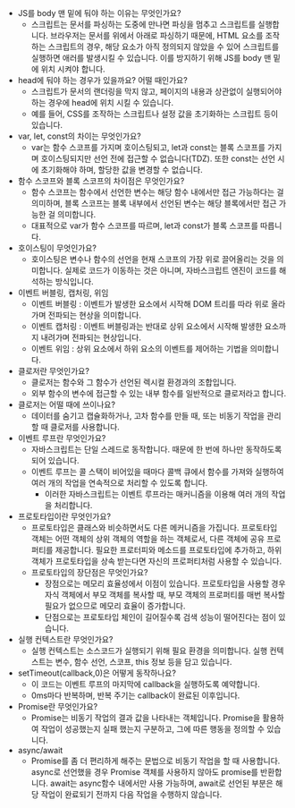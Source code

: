 - JS를 body 맨 밑에 둬야 하는 이유는 무엇인가요?
  - 스크립트는 문서를 파싱하는 도중에 만나면 파싱을 멈추고 스크립트를 실행합니다. 브라우저는 문서를 위에서 아래로 파싱하기 때문에, HTML 요소를 조작하는 스크립트의 경우, 해당 요소가 아직 정의되지 않았을 수 있어 스크립트를 실행하면 애러를 발생시킬 수 있습니다. 이를 방지하기 위해 JS를 body 맨 밑에 위치 시켜야 합니다.
- head에 둬야 하는 경우가 있을까요? 어떨 때인가요?
  - 스크립트가 문서의 랜더링을 막지 않고, 페이지의 내용과 상관없이 실행되어야 하는 경우에 head에 위치 시킬 수 있습니다.
  - 예를 들어, CSS를 조작하는 스크립트나 설정 값을 초기화하는 스크립트 등이 있습니다.
- var, let, const의 차이는 무엇인가요?
  - var는 함수 스코프를 가지며 호이스팅되고, let과 const는 블록 스코프를 가지며 호이스팅되지만 선언 전에 접근할 수 없습니다(TDZ). 또한 const는 선언 시에 초기화해야 하며, 할당한 값을 변경할 수 없습니다.
- 함수 스코프와 블록 스코프의 차이점은 무엇인가요?
  - 함수 스코프는 함수에서 선언한 변수는 해당 함수 내에서만 접근 가능하다는 걸 의미하며, 블록 스코프는 블록 내부에서 선언된 변수는 해당 블록에서만 접근 가능한 걸 의미합니다.
  - 대표적으로 var가 함수 스코프를 따르며, let과 const가 블록 스코프를 따릅니다.
- 호이스팅이 무엇인가요?
  - 호이스팅은 변수나 함수의 선언을 현재 스코프의 가장 위로 끌어올리는 것을 의미합니다. 실제로 코드가 이동하는 것은 아니며, 자바스크립트 엔진이 코드를 해석하는 방식입니다.
- 이벤트 버블링, 캡처링, 위임
  - 이벤트 버블링 : 이벤트가 발생한 요소에서 시작해 DOM 트리를 따라 위로 올라가며 전파되는 현상을 의미합니다.
  - 이벤트 캡처링 : 이벤트 버블링과는 반대로 상위 요소에서 시작해 발생한 요소까지 내려가며 전파되는 현상입니다.
  - 이벤트 위임 : 상위 요소에서 하위 요소의 이벤트를 제어하는 기법을 의미합니다.
- 클로저란 무엇인가요?
  - 클로저는 함수와 그 함수가 선언된 렉시컬 환경과의 조합입니다.
  - 외부 함수의 변수에 접근할 수 있는 내부 함수를 일반적으로 클로저라고 합니다.
- 클로저는 어떨 때에 쓰이나요?
  - 데이터를 숨기고 캡슐화하거나, 고차 함수를 만들 때, 또는 비동기 작업을 관리할 때 클로저를 사용합니다.
- 이벤트 루프란 무엇인가요?
  - 자바스크립트는 단일 스레드로 동작합니다. 때문에 한 번에 하나만 동작하도록 되어 있습니다.
  - 이벤트 루프는 콜 스택이 비어있을 때마다 콜백 큐에서 함수를 가져와 실행하여 여러 개의 작업을 연속적으로 처리할 수 있도록 합니다.
    - 이러한 자바스크립트는 이벤트 루프라는 매커니즘을 이용해 여러 개의 작업을 처리합니다.
- 프로토타입이란 무엇인가요?
  - 프로토타입은 클래스와 비슷하면서도 다른 메커니즘을 가집니다. 프로토타입 객체는 어떤 객체의 상위 객체의 역할을 하는 객체로서, 다른 객체에 공유 프로퍼티를 제공합니다. 필요한 프로터피와 메소드를 프로토타입에 추가하고, 하위 객체가 프로토타입을 상속 받는다면 자신의 프로퍼티처럼 사용할 수 있습니다.
  - 프로토타입의 장단점은 무엇인가요?
    - 장점으로는 메모리 효율성에서 이점이 있습니다. 프로토타입을 사용할 경우 자식 객체에서 부모 객체를 복사할 때, 부모 객체의 프로퍼티를 매번 복사할 필요가 없으므로 메모리 효율이 증가합니다.
    - 단점으로는 프로토타입 체인이 길어질수록 검색 성능이 떨어진다는 점이 있습니다.
- 실행 컨텍스트란 무엇인가요?
  - 실행 컨텍스트는 소스코드가 실행되기 위해 필요 환경을 의미합니다. 실행 컨텍스트는 변수, 함수 선언, 스코프, this 정보 등을 담고 있습니다.
- setTimeout(callback,0)은 어떻게 동작하나요?
  - 이 코드는 이벤트 루프의 마지막에 callback을 실행하도록 예약합니다.
  - 0ms마다 반복하며, 반복 주기는 callback이 완료된 이후입니다.
- Promise란 무엇인가요?
  - Promise는 비동기 작업의 결과 값을 나타내는 객체입니다. Promise을 활용하여 작업이 성공했는지 실패 했는지 구분하고, 그에 따른 행동을 정의할 수 있습니다.
- async/await
  - Promise를 좀 더 편리하게 해주는 문법으로 비동기 작업을 할 때 사용합니다. async로 선언했을 경우 Promise 객체를 사용하지 않아도 promise를 반환합니다. await는 async함수 내에서만 사용 가능하며, await로 선언된 부분은 해당 작업이 완료되기 전까지 다음 작업을 수행하지 않습니다.
